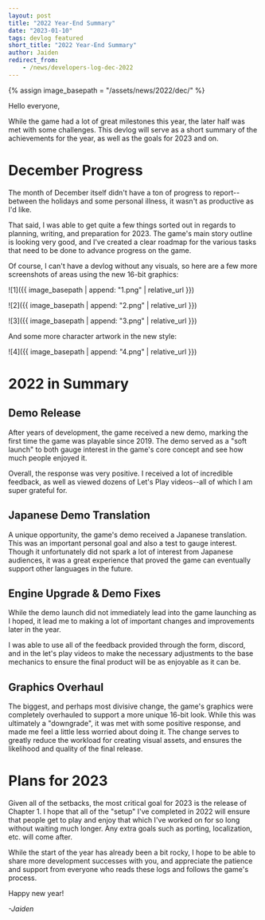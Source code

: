 ```yaml
---
layout: post
title: "2022 Year-End Summary"
date: "2023-01-10"
tags: devlog featured
short_title: "2022 Year-End Summary"
author: Jaiden
redirect_from:
    - /news/developers-log-dec-2022
---
```

{% assign image_basepath = "/assets/news/2022/dec/" %}

Hello everyone,

While the game had a lot of great milestones this year, the later half was met with some challenges. This devlog will serve as a short summary of the achievements for the year, as well as the goals for 2023 and on.

# December Progress
The month of December itself didn't have a ton of progress to report--between the holidays and some personal illness, it wasn't as productive as I'd like.

That said, I was able to get quite a few things sorted out in regards to planning, writing, and preparation for 2023. The game's main story outline is looking very good, and I've created a clear roadmap for the various tasks that need to be done to advance progress on the game.

Of course, I can't have a devlog without any visuals, so here are a few more screenshots of areas using the new 16-bit graphics:

![1]({{ image_basepath | append: "1.png" | relative_url }})

![2]({{ image_basepath | append: "2.png" | relative_url }})

![3]({{ image_basepath | append: "3.png" | relative_url }})

And some more character artwork in the new style:

![4]({{ image_basepath | append: "4.png" | relative_url }})

# 2022 in Summary
## Demo Release
After years of development, the game received a new demo, marking the first time the game was playable since 2019. The demo served as a "soft launch" to both gauge interest in the game's core concept and see how much people enjoyed it.

Overall, the response was very positive. I received a lot of incredible feedback, as well as viewed dozens of Let's Play videos--all of which I am super grateful for.

## Japanese Demo Translation
A unique opportunity, the game's demo received a Japanese translation. This was an important personal goal and also a test to gauge interest. Though it unfortunately did not spark a lot of interest from Japanese audiences, it was a great experience that proved the game can eventually support other languages in the future.

## Engine Upgrade & Demo Fixes
While the demo launch did not immediately lead into the game launching as I hoped, it lead me to making a lot of important changes and improvements later in the year.

I was able to use all of the feedback provided through the form, discord, and in the let's play videos to make the necessary adjustments to the base mechanics to ensure the final product will be as enjoyable as it can be.

## Graphics Overhaul
The biggest, and perhaps most divisive change, the game's graphics were completely overhauled to support a more unique 16-bit look. While this was ultimately a "downgrade", it was met with some positive response, and made me feel a little less worried about doing it. The change serves to greatly reduce the workload for creating visual assets, and ensures the likelihood and quality of the final release.

# Plans for 2023
Given all of the setbacks, the most critical goal for 2023 is the release of Chapter 1. I hope that all of the "setup" I've completed in 2022 will ensure that people get to play and enjoy that which I've worked on for so long without waiting much longer. Any extra goals such as porting, localization, etc. will come after.

While the start of the year has already been a bit rocky, I hope to be able to share more development successes with you, and appreciate the patience and support from everyone who reads these logs and follows the game's process.

Happy new year!

*-Jaiden*

